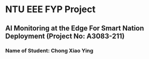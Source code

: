 # NTU EEE FYP Project 
## AI Monitoring at the Edge For Smart Nation Deployment (Project No: A3083-211)
### Name of Student: Chong Xiao Ying
